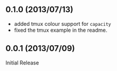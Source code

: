 0.1.0 (2013/07/13)
---

 * added tmux colour support for `capacity`
 * fixed the tmux example in the readme.

0.0.1 (2013/07/09)
---

Initial Release

